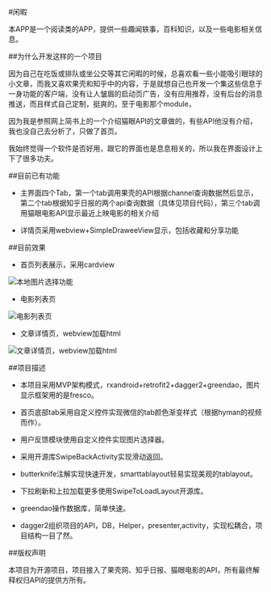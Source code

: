 

#闲暇

本APP是一个阅读类的APP，提供一些趣闻轶事，百科知识，以及一些电影相关信息。

##为什么开发这样的一个项目

因为自己在吃饭或排队或坐公交等其它闲暇的时候，总喜欢看一些小能吸引眼球的小文章，而我又喜欢果壳和知乎中的内容，于是就想自己也开发一个集这些信息于一身功能的客户端，没有让人皱眉的启动页广告，没有应用推荐，没有后台的消息推送，而且样式自己定制，挺爽的。至于电影那个module，

因为我是参照网上简书上的一个介绍猫眼API的文章做的，有些API他没有介绍，我也没自己去分析了，只做了首页。

我始终觉得一个软件是否好用，跟它的界面也是息息相关的，所以我在界面设计上下了很多功夫。

##目前已有功能

- 主界面四个Tab，第一个tab调用果壳的API根据channel查询数据然后显示，第二个tab根据知乎日报的两个api查询数据（具体见项目代码），第三个tab调用猫眼电影API显示最近上映电影的相关介绍

- 详情页采用webview+SimpleDraweeView显示，包括收藏和分享功能

##目前效果

- 首页列表展示，采用cardview

![本地图片选择功能](https://github.com/sheng-xiaoya/xiaoya/blob/master/screenshots/list.jpg)

- 电影列表页

![电影列表页](https://github.com/sheng-xiaoya/xiaoya/blob/master/screenshots/movie_list.jpg)

- 文章详情页，webview加载html

![文章详情页，webview加载html](https://github.com/sheng-xiaoya/xiaoya/blob/master/screenshots/detail.jpg)

##项目描述

- 本项目采用MVP架构模式，rxandroid+retrofit2+dagger2+greendao，图片显示框架用的是fresco。

- 首页底部tab采用自定义控件实现微信的tab颜色渐变样式（根据hyman的视频而作）。

- 用户反馈模块使用自定义控件实现图片选择器。

- 采用开源库SwipeBackActivity实现滑动返回。

- butterknife注解实现快速开发，smarttablayout轻易实现美观的tablayout。

- 下拉刷新和上拉加载更多使用SwipeToLoadLayout开源库。

- greendao操作数据库，简单快速。

- dagger2组织项目的API，DB，Helper，presenter,activity，实现松耦合，项目结构一目了然。

##版权声明

本项目为开源项目，项目接入了果壳网、知乎日报、猫眼电影的API，所有最终解释权归API的提供方所有。
